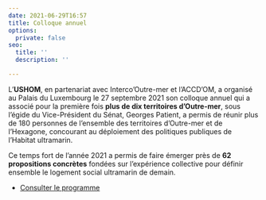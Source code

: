 ```yaml
---
date: 2021-06-29T16:57
title: Colloque annuel
options:
  private: false
seo:
  title: ''
  description: ''

---
```

L’**USHOM**, en partenariat avec Interco’Outre-mer et l’ACCD’OM, a organisé au Palais du Luxembourg le 27 septembre 2021 son colloque annuel qui a associé pour la première fois **plus de dix territoires d’Outre-mer**, sous l’égide du Vice-Président du Sénat, Georges Patient, a permis de réunir plus de 180 personnes de l’ensemble des territoires d’Outre-mer et de l’Hexagone, concourant au déploiement des politiques publiques de l’Habitat ultramarin.

Ce temps fort de l’année 2021 a permis de faire émerger près de **62 propositions concrètes** fondées sur l’expérience collective pour définir ensemble le logement social ultramarin de demain.

* [Consulter le programme ](/static/uploads/colloque-27-septembre-2021-programme.pdf "Consulter le programme")